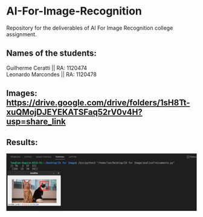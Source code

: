 # AI-For-Image-Recognition
Repository for the deliverables of AI For Image Recognition college assignment.

## Names of the students:
Guilherme Ceratti || RA: 1120474<br>
Leonardo Marcondes || RA: 1120478

## Images: https://drive.google.com/drive/folders/1sH8Tt-xuQMojDJEYEKATSFaq52rV0v4H?usp=share_link

## Results:
![Alt text](results.png?raw=true "Results")
